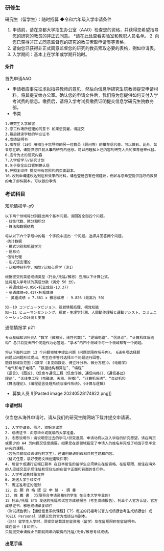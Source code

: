 ### 研修生
研究生（留学生）：随时招募
◆令和六年级入学申请条件
1. 申请前，请在京都大学招生办公室（AAO）检查您的资格，并获得您希望指导您的研究的教员的非正式同意。 *请在此处查看实验室和教职人员名单。 2. 向您已获得非正式同意监督您的研究的教员索取申请表等表格。
2. 请向您已获得非正式同意监督您的研究的教员索取必要的表格，例如申请表。
3. 入学期间：基本上在学年或学期开始时。
#### 条件
首先申请AAO
+ 申请者应事先征求拟指导教师的意见，然后向信息学研究生院教师提交申请材料。将其提交给办公室。确认您的申请文件后，我们将为您提供如何支付入学考试费的信息。缴费后，请将入学考试费缴费证明提交信息学研究生院教务部。
+ 书类
```
1.研究生入学願書
2.您工作场所经理的同意书 如果您受雇，请提交
3.最后就读学校的毕业证书
4.成绩证明书
5.推荐信（1封）用相当于您导师的另一位教员（顾问等）的推荐信代替。可以做到。此外，如果您在职，请提供您目前从事的研究的信息。可以用理解上述内容的研究人员的推荐信来代替。
6.迄今为止的研究内容
7.入学后学习/研究计划
8.关于安全出口管制确认信
9.护照复印件 提交带有您照片的页面副本。
10.收到申请建议达到这种效果的材料，请检查是否有任何建议，例如与您希望提供指导的教员的电子邮件副本。可以做的事情
```
### 考试科目
知能情报学-p9
```
以下两个领域将分别提出两个基本问题。请回答全部四个问题。
・线性代数、微分和积分
・算法和数据结构

将从以下六个字段中的每一个字段中提出一个问题。选择并回答两个问题。
·统计数据
・模式识别和机器学习
・信息论
·信号处理
・形式语言理论
・认知神经科学、知觉/认知心理学（注1）

根据提交的英语成绩类型（托业/托福/雅思）应用以下计算公式。
这将是入学考试的英语分数（满分 50 分）。
・英语成绩=0.056×托业成绩-13.377
・英语成绩=0.417×托福成绩
・ 英语成绩 = 7.361 x 雅思成绩 - 9.826（最高为 50）

知－10 コンピュータビジョン、視覚情報処理、視覚知能 
知－11 ヒューマンセンシング、視覚・生理学計測、人間動作理解と運動アシスト、コミュニ ケーションの計測と支援
```
通信情报学 p21
```
专业基础知识补充A “数学（微积分、线性代数）”、“逻辑电路”、“信息论”、“计算机体系结构” 总共将提出四个问题作为必答题，“学术”的四个领域中每一个领域都有一个问题。

将从下面列出的 13 个问题领域中提出问题（问题范围在括号内）。 6道多项选择题
问题以问题形式提出，考生在作答时选择三个问题进行回答。
题目领域及范围：《数学（复变函数论、傅立叶分析、微分方程）》、《电磁学》
“电气和电子电路”、“数据结构和算法”、“编程”
《语言》、《图论》、《信息与通信工程（信息传输、通信网络）》、《通信基础》
理论”、“无线电工程（电磁波、天线、传播）”、“计算机系统”、“自动机和
《算法理论》、《编程语言处理系统与操作系统》、《计算与逻辑》
```
+ 募集人员
![[Pasted image 20240528174822.png]]
#### 申请材料
  仅当您从海外申请时，请从我们的研究生院网站下载并提交申请表。
```
1. 入学申请表、照片、收据测试票
2. 成绩证书：由您毕业或就读的大学准备。
3. 志愿说明书：请说明您过去的学习/研究进展、申请动机以及入学后的研究愿望。请在两页或更少的 A4 页内提交信息摘要。如果您在该领域指定了申请人的姓名并完成了相当于您毕业研究的课程。
（包括目前就读该课程的学生），还请明确说明该科目的主题和内容。
（格式任意，最好使用文档创建软件等）
4. 居留卡或通行证端口副本 在日本居住的留学生必须确认在留资格、在留期限、居住在海外的人应提交显示现住址和现住址的在留卡正面和背面的复印件。
5. 入学考试费转账文件
6. 发送入学手续文件
7. 寄送准考证的信封
12. 出 願 資 格 認 定 申 請 ・ 調 書
13. 推 薦 書 （仅限符合申请资格9的学生 在日本大学毕业的）
15 托业/托福 ETS 发送的托福考试官方成绩报告（考生成绩报告）、托业个人官方认证、官方成绩证书、雅思成绩单复印件
（测试报告表）。【通信信息系统课程】ETS 发送的托福考试官方成绩报告考生成绩报告）或 TOEIC Personal 请提交您的官方成绩证书副本。
（注4）留学生入学时，须提交记载其在留资格（留学）及在留期限的在留证明书。
或在留卡（复印件）。
只能提交申请截止日期前两年内取得的托福/托业/雅思考试成绩。
```
#### 出愿手续
